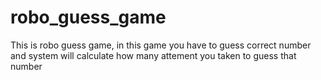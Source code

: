 # robo_guess_game
This is robo guess game, in this game you have to guess correct number and system will calculate how many attement you taken to guess that number
